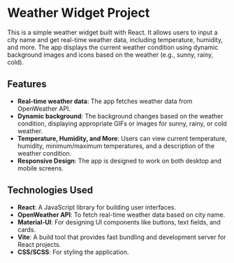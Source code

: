 # Weather Widget Project

This is a simple weather widget built with React. It allows users to input a city name and get real-time weather data, including temperature, humidity, and more. The app displays the current weather condition using dynamic background images and icons based on the weather (e.g., sunny, rainy, cold).

## Features
- **Real-time weather data**: The app fetches weather data from OpenWeather API.
- **Dynamic background**: The background changes based on the weather condition, displaying appropriate GIFs or images for sunny, rainy, or cold weather.
- **Temperature, Humidity, and More**: Users can view current temperature, humidity, minimum/maximum temperatures, and a description of the weather condition.
- **Responsive Design**: The app is designed to work on both desktop and mobile screens.

## Technologies Used
- **React**: A JavaScript library for building user interfaces.
- **OpenWeather API**: To fetch real-time weather data based on city name.
- **Material-UI**: For designing UI components like buttons, text fields, and cards.
- **Vite**: A build tool that provides fast bundling and development server for React projects.
- **CSS/SCSS**: For styling the application.
